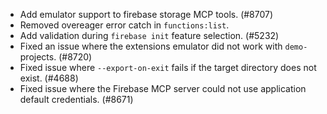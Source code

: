 - Add emulator support to firebase storage MCP tools. (#8707)
- Removed overeager error catch in `functions:list`.
- Add validation during `firebase init` feature selection. (#5232)
- Fixed an issue where the extensions emulator did not work with `demo-` projects. (#8720)
- Fixed issue where `--export-on-exit` fails if the target directory does not exist. (#4688)
- Fixed issue where the Firebase MCP server could not use application default credentials. (#8671)
